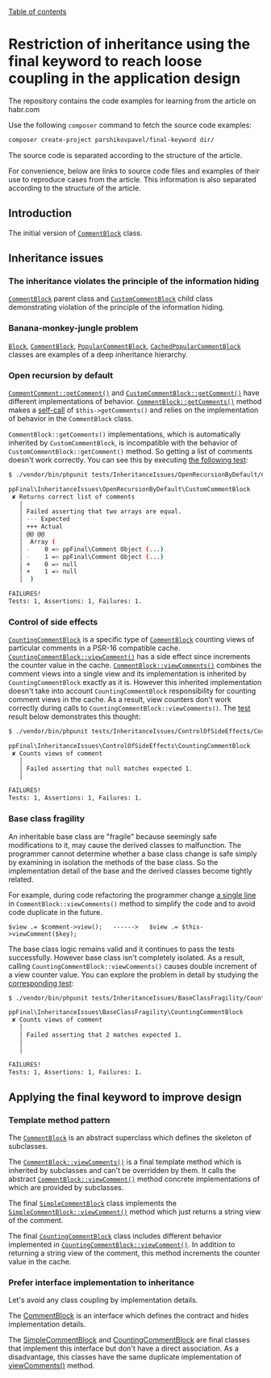 <u>Table of contents</u>

# Restriction of inheritance using the final keyword to reach loose coupling in the application design

The repository contains the code examples for learning from the article on habr.com

Use the following `composer` command to fetch the source code examples: 

```bash
composer create-project parshikovpavel/final-keyword dir/
```

The source code is separated according to the structure of the article. 

For convenience, below are links to source code files and examples of their use to reproduce cases from the article. This information is also separated according to the structure of the article. 

## Introduction

The initial version of [`CommentBlock`](src/Introduction/CommentBlock.php)  class.

## Inheritance issues

### The inheritance violates the principle of the information hiding 

[`CommentBlock`](src/InheritanceIssues/InformationHiding/CommentBlock.php)  parent class and [`CustomCommentBlock`](src/InheritanceIssues/InformationHiding/CustomCommentBlock.php) child class demonstrating violation of the principle of the information hiding.

### Banana-monkey-jungle problem

[`Block`](src/InheritanceIssues/BananaMonkeyJungleProblem/Block.php), [`CommentBlock`](src/InheritanceIssues/BananaMonkeyJungleProblem/CommentBlock.php), [`PopularCommentBlock`](src/InheritanceIssues/BananaMonkeyJungleProblem/PopularCommentBlock.php), [`CachedPopularCommentBlock`](src/InheritanceIssues/BananaMonkeyJungleProblem/CachedPopularCommentBlock.php) classes are examples of a deep inheritance hierarchy.

### Open recursion by default

[`CommentComment::getComment()`](src/InheritanceIssues/OpenRecursionByDefault/CommentBlock.php#L31) and [`CustomCommentBlock::getComment()`](src/InheritanceIssues/OpenRecursionByDefault/CustomCommentBlock.php#L34) have different implementations of behavior. [`CommentBlock::getComments()`](src/InheritanceIssues/OpenRecursionByDefault/CommentBlock.php#L46) method makes 
a [self-call](src/InheritanceIssues/OpenRecursionByDefault/CommentBlock.php#L50) of `$this->getComments()` and relies on the implementation of behavior in the `CommentBlock` class.

`CommentBlock::getComments()` implementations, which is automatically inherited by `CustomCommentBlock`, is incompatible with the behavior of `CustomCommentBlock::getComment()` method. So getting a list of comments doesn't work correctly. You can see this by executing [the following test](tests/InheritanceIssues/OpenRecursionByDefault/CustomCommentBlockTest.php):

```bash
$ ./vendor/bin/phpunit tests/InheritanceIssues/OpenRecursionByDefault/CustomCommentBlockTest.php --testdox

ppFinal\InheritanceIssues\OpenRecursionByDefault\CustomCommentBlock
 ✘ Returns correct list of comments
   │
   │ Failed asserting that two arrays are equal.
   │ --- Expected
   │ +++ Actual
   │ @@ @@
   │  Array (
   │ -    0 => ppFinal\Comment Object (...)
   │ -    1 => ppFinal\Comment Object (...)
   │ +    0 => null
   │ +    1 => null
   │  )

FAILURES!
Tests: 1, Assertions: 1, Failures: 1.
```

### Control of side effects

[`CountingCommentBlock`](src/InheritanceIssues/ControlOfSideEffects/CountingCommentBlock.php) is a specific type of [`CommentBlock`](src/InheritanceIssues/ControlOfSideEffects/CommentBlock.php)  counting views of particular comments in a PSR-16 compatible cache. [`CountingCommentBlock::viewComment()`](src/InheritanceIssues/ControlOfSideEffects/CountingCommentBlock.php#L35) has a side effect since increments the counter value in the cache. [`CommentBlock::viewComments()`](src/InheritanceIssues/ControlOfSideEffects/CommentBlock.php#L43) combines the comment views into a single view and its implementation is inherited by `CountingCommentBlock` exactly as it is. However this inherited implementation doesn't take into account `CountingCommentBlock` responsibility for counting comment views in the cache. As a result, view counters don't work correctly during calls to `CountingCommentBlock::viewComments()`. The [test](tests/InheritanceIssues/ControlOfSideEffects/CountingCommentBlockTest.php) result below demonstrates this thought:

```bash
$ ./vendor/bin/phpunit tests/InheritanceIssues/ControlOfSideEffects/CountingCommentBlockTest.php --testdox

ppFinal\InheritanceIssues\ControlOfSideEffects\CountingCommentBlock
 ✘ Counts views of comment
   │
   │ Failed asserting that null matches expected 1.
   │

FAILURES!
Tests: 1, Assertions: 1, Failures: 1.
```

### Base class fragility

An inheritable base class are "fragile" because seemingly safe modifications to it, may cause the derived classes to malfunction. The programmer cannot determine whether a base class change is safe simply by examining in isolation the methods of the base class. So the implementation detail of the base and the derived classes become tightly related.

For example, during code refactoring the programmer change [a single line](src/InheritanceIssues/BaseClassFragility/CommentBlock.php#L47) in `CommentBlock::viewComments()` method to simplify the code and to avoid code duplicate in the future.

```
$view .= $comment->view();   ------>   $view .= $this->viewComment($key);
```

The base class logic remains valid and it continues to pass the tests successfully. However base class isn't completely isolated. As a result,  calling  `CountingCommentBlock::viewComments()` causes double increment of a view counter value. You can explore the problem in detail by studying the [corresponding test](tests/InheritanceIssues/BaseClassFragility/CountingCommentBlockTest.php):

```bash
$ ./vendor/bin/phpunit tests/InheritanceIssues/BaseClassFragility/CountingCommentBlockTest.php --testdox

ppFinal\InheritanceIssues\BaseClassFragility\CountingCommentBlock
 ✘ Counts views of comment
   │
   │ Failed asserting that 2 matches expected 1.
   │
   │

FAILURES!
Tests: 1, Assertions: 1, Failures: 1.
```

## Applying the final keyword to improve design

### Template method pattern

The [`CommentBlock`](src/ApplyingFinalKeyword/TemplateMethodPattern/CommentBlock.php) is  an abstract superclass which defines the skeleton of subclasses. 

The [`CommentBlock::viewComments()`](src/ApplyingFinalKeyword/TemplateMethodPattern/CommentBlock.php#L30-L34)  is a  final template method which is inherited by subclasses and can't be overridden by them.  It calls the abstract  [`CommentBlock::viewComment()`](src/ApplyingFinalKeyword/TemplateMethodPattern/CommentBlock.php#L23) method concrete implementations of which are provided by subclasses.

The final [`SimpleCommentBlock`](src/ApplyingFinalKeyword/TemplateMethodPattern/SimpleCommentBlock.php) class implements the  [`SimpleCommentBlock::viewComment()`](src/ApplyingFinalKeyword/TemplateMethodPattern/SimpleCommentBlock.php#L13-L16) method which just returns a string view of the comment.

The final [`CountingCommentBlock`](src/ApplyingFinalKeyword/TemplateMethodPattern/CountingCommentBlock.php) class includes different behavior implemented in [`CountingCommentBlock::viewComment()`](src/ApplyingFinalKeyword/TemplateMethodPattern/CountingCommentBlock.php#L30-L34). In addition to returning a string view of the comment, this method increments the counter value in the cache.

### Prefer interface implementation to inheritance

Let's avoid any class coupling by implementation details. 

The [CommentBlock](src/ApplyingFinalKeyword/PreferInterfaceImplementation/CommentBlock.php) is an interface which defines the contract and hides implementation details.

The [SimpleCommentBlock](src/ApplyingFinalKeyword/PreferInterfaceImplementation/SimpleCommentBlock.php) and [CountingCommentBlock](src/ApplyingFinalKeyword/PreferInterfaceImplementation/CountingCommentBlock.php) are final classes that implement this interface but don't have a direct association. As a disadvantage, this classes have the same duplicate implementation of [viewComments()](src/ApplyingFinalKeyword/PreferInterfaceImplementation/SimpleCommentBlock.php#L33-L40) method.

